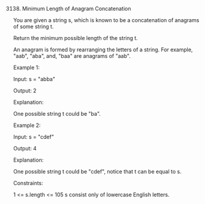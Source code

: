3138. Minimum Length of Anagram Concatenation

You are given a string s, which is known to be a concatenation of anagrams of some string t.

Return the minimum possible length of the string t.

An anagram is formed by rearranging the letters of a string. For example, "aab", "aba", and, "baa" are anagrams of "aab".

 

Example 1:

Input: s = "abba"

Output: 2

Explanation:

One possible string t could be "ba".

Example 2:

Input: s = "cdef"

Output: 4

Explanation:

One possible string t could be "cdef", notice that t can be equal to s.

 

Constraints:

1 <= s.length <= 105
s consist only of lowercase English letters.
